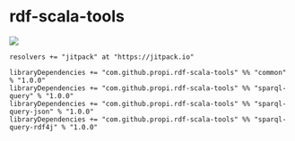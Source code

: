 # rdf-scala-tools

[![](https://jitpack.io/v/propi/rdf-scala-tools.svg)](https://jitpack.io/#propi/rdf-scala-tools)

```
resolvers += "jitpack" at "https://jitpack.io"

libraryDependencies += "com.github.propi.rdf-scala-tools" %% "common" % "1.0.0"
libraryDependencies += "com.github.propi.rdf-scala-tools" %% "sparql-query" % "1.0.0"
libraryDependencies += "com.github.propi.rdf-scala-tools" %% "sparql-query-json" % "1.0.0"	
libraryDependencies += "com.github.propi.rdf-scala-tools" %% "sparql-query-rdf4j" % "1.0.0"
```
